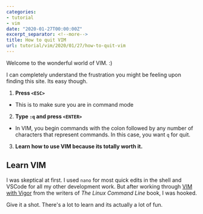 ```yaml
---
categories:
- tutorial
- vim
date: "2020-01-27T00:00:00Z"
excerpt_separator: <!--more-->
title: How to quit VIM
url: tutorial/vim/2020/01/27/how-to-quit-vim
---
```


Welcome to the wonderful world of VIM. :)

I can completely understand the frustration you might be feeling upon finding this site. Its easy though.
<!--more-->
1. **Press `<ESC>`**
  - This is to make sure you are in command mode 
2. **Type `:q` and press `<ENTER>`** 
  - In VIM, you begin commands with the colon followed by any number of characters that represent commands. In this case, you want `q` for quit. 
3. **Learn how to use VIM because its totally worth it.**

## Learn VIM

I was skeptical at first. I used `nano` for most quick edits in the shell and VSCode for all my other development work. But after working through [VIM with Vigor](http://linuxcommand.org/lc3_adv_vimvigor.php) from the writers of *The Linux Command Line* book, I was hooked. 

Give it a shot. There's a lot to learn and its actually a lot of fun.

